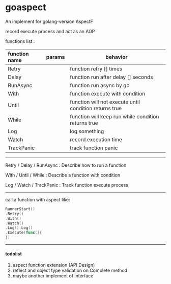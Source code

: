 # goaspect
An implement for golang-version AspectF

record execute process and act as an AOP

functions list :

| function name | params | behavior |
| :--- | :---: | --- |
| Retry |  | function retry [] times |
| Delay |  | function run after delay [] seconds |
| RunAsync |  | function run async by go |
| With |  | function execute with condition |
| Until |  | function will not execute until condition returns true  |
| While |  | function will keep run while condition returns true |
| Log |  | log something |
| Watch |  | record execution time |
| TrackPanic |  | track function panic |

------
Retry / Delay / RunAsync : Describe how to run a function

With / Until / While : Describe a function with condition

Log / Watch / TrackPanic : Track function execute process

------
call a function with aspect like:
```go
RunnerStart()
.Retry()
.With()
.Watch()
.Log().Log()
.Execute(func(){
})
```

-----
#### todolist
1. aspect function extension (API Design) 
2. reflect and object type validation on Complete method
3. maybe another implement of interface